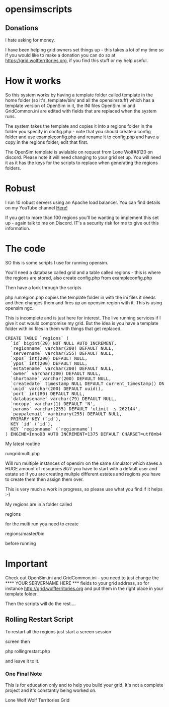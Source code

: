 # opensimscripts

<h2>Donations</h2>

I hate asking for money.

I have been helping grid owners set things up - this takes a lot of my time so if you would like to make a donation you can do so at <a href="https://grid.wolfterritories.org">https://grid.wolfterritories.org</a>, if you find this stuff or my help useful.

<h1>How it works</h1>

So this system works by having a template folder called template in the home folder (so it's, template/bin/ and all the opensimstuff) which has a template version of OpenSim in it, the INI files OpenSim.ini and GridCommon.ini are edited with fields that are replaced when the system runs.

The system takes the template and copies it into a regions folder in the folder you specify in config.php - note that you should create a config folder and use exampleconfig.php and rename it to config.php and have a copy in the regions folder, edit that first.

The OpenSim template is avialable on request from Lone Wolf#8120 on discord. Please note it will need changing to your grid set up.   You will need it as it has the keys for the scripts to replace when generating the regions folders.

<h1>Robust</h2>

I run 10 robust servers using an Apache load balancer. You can find details on my YouTube channel <a href="https://www.youtube.com/channel/UCzyzYXxLm7lPPCFUnIlcxwg">Here!</a>

If you get to more than 100 regions you'll be wanting to implement this set up - again talk to me on Discord. IT's a security risk for me to give out this information. 


<h1>The code</h1>

SO this is some scripts I use for running opensim.

You'll need a database called grid and a table called regions - this is where the regions are stored, also create config.php from exampleconfig.php

Then have a look through the scripts

php runregion.php copies the template folder in with the ini files it needs and then changes them and fires up an opensim region with it. This is using opensim ngc. 

This is incomplete and is just here for interest. The live running services if I give it out would compromise my grid. But the idea is you have a template folder with ini files in them with things that get replaced.




<pre>
CREATE TABLE `regions` (
  `id` bigint(20) NOT NULL AUTO_INCREMENT,
  `regionname` varchar(200) DEFAULT NULL,
  `servername` varchar(255) DEFAULT NULL,
  `xpos` int(200) DEFAULT NULL,
  `ypos` int(200) DEFAULT NULL,
  `estatename` varchar(200) DEFAULT NULL,
  `owner` varchar(200) DEFAULT NULL,
  `shortname` varchar(200) DEFAULT NULL,
  `createdate` timestamp NULL DEFAULT current_timestamp() ON UPDATE current_timestamp(),
  `uuid` varchar(200) DEFAULT uuid(),
  `port` int(80) DEFAULT NULL,
  `databasename` varchar(79) DEFAULT NULL,
  `nocopy` varchar(1) DEFAULT 'N',
  `params` varchar(255) DEFAULT 'ulimit -s 262144',
  `paypalemail` varbinary(255) DEFAULT NULL,
  PRIMARY KEY (`id`),
  KEY `id` (`id`),
  KEY `regionname` (`regionname`)
) ENGINE=InnoDB AUTO_INCREMENT=1375 DEFAULT CHARSET=utf8mb4 COLLATE=utf8mb4_general_ci;
</pre>

My latest routine

rungridmulti.php 

Will run multiple instances of opensim on the same simulator which saves a HUGE amount of resources *BUT* you have to start with a default user and estate so if you are creating multple different estates and regions you have to create them then assign them over.


This is very much a work in progress, so please use what you find if it helps :-)

My regions are in a folder called

regions

for the multi run you need to create

regions/master/bin

before running

<h1>Important</h1>

Check out OpenSim.ini and GridCommon.ini - you need to just change the **** YOUR SERVERNAME HERE *** fields to your grid address, so for instance http://grid.wolfterritories.org and put them in the right place in your template folder.

Then the scripts will do the rest....

<h2>Rolling Restart Script</h2>

To restart all the regions just start a screen session

screen <enter>
then

php rollingrestart.php

and leave it to it.


<h3>One Final Note</h3>

This is for education only and to help you build your grid. It's not a complete project and it's constantly being worked on.



Lone Wolf
Wolf Territories Grid



